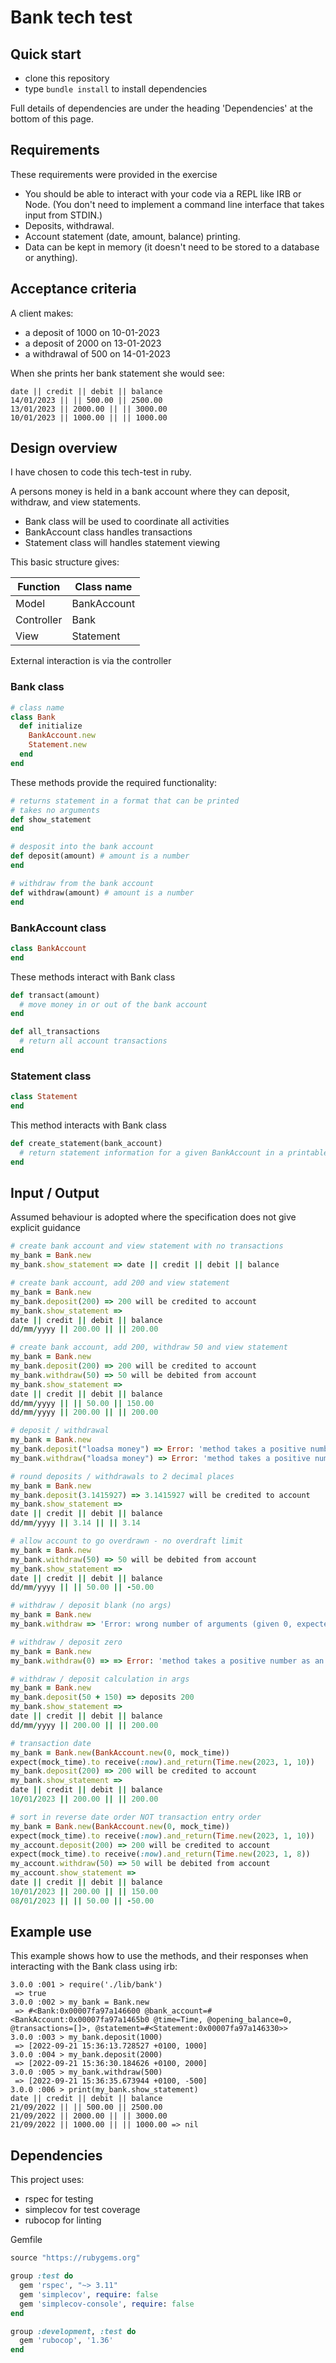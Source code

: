 # Bank tech test

## Quick start

* clone this repository
* type `bundle install` to install dependencies

Full details of dependencies are under the heading 'Dependencies' at the bottom of this page.

## Requirements

These requirements were provided in the exercise

* You should be able to interact with your code via a REPL like IRB or Node. (You don't need to implement a command line interface that takes input from STDIN.)
* Deposits, withdrawal.
* Account statement (date, amount, balance) printing.
* Data can be kept in memory (it doesn't need to be stored to a database or anything).

## Acceptance criteria

A client makes:
* a deposit of 1000 on 10-01-2023
* a deposit of 2000 on 13-01-2023
* a withdrawal of 500 on 14-01-2023

When she prints her bank statement she would see:

``` 
date || credit || debit || balance
14/01/2023 || || 500.00 || 2500.00
13/01/2023 || 2000.00 || || 3000.00
10/01/2023 || 1000.00 || || 1000.00
```

## Design overview

I have chosen to code this tech-test in ruby.

A persons money is held in a bank account where they can deposit, withdraw, and view statements.

* Bank class will be used to coordinate all activities 
* BankAccount class handles transactions
* Statement class will handles statement viewing

This basic structure gives:

| Function   | Class name  |
| ---------- | ----------- |
| Model      | BankAccount |
| Controller | Bank        |
| View       | Statement   |

External interaction is via the controller

### Bank class

```ruby
# class name
class Bank
  def initialize
    BankAccount.new
    Statement.new
  end
end
```

These methods provide the required functionality:

```ruby
# returns statement in a format that can be printed
# takes no arguments
def show_statement
end

# desposit into the bank account
def deposit(amount) # amount is a number
end

# withdraw from the bank account
def withdraw(amount) # amount is a number
end
```

### BankAccount class

```ruby
class BankAccount
end
```

These methods interact with Bank class

```ruby
def transact(amount)
  # move money in or out of the bank account
end

def all_transactions
  # return all account transactions
end
```

### Statement class

```ruby
class Statement
end
```

This method interacts with Bank class

```ruby
def create_statement(bank_account)
  # return statement information for a given BankAccount in a printable format
end
```

## Input / Output 

Assumed behaviour is adopted where the specification does not give explicit guidance

```ruby
# create bank account and view statement with no transactions
my_bank = Bank.new
my_bank.show_statement => date || credit || debit || balance

# create bank account, add 200 and view statement
my_bank = Bank.new
my_bank.deposit(200) => 200 will be credited to account
my_bank.show_statement =>
date || credit || debit || balance
dd/mm/yyyy || 200.00 || || 200.00

# create bank account, add 200, withdraw 50 and view statement
my_bank = Bank.new
my_bank.deposit(200) => 200 will be credited to account
my_bank.withdraw(50) => 50 will be debited from account
my_bank.show_statement =>
date || credit || debit || balance
dd/mm/yyyy || || 50.00 || 150.00
dd/mm/yyyy || 200.00 || || 200.00

# deposit / withdrawal
my_bank = Bank.new
my_bank.deposit("loadsa money") => Error: 'method takes a positive number as an argument'
my_bank.withdraw("loadsa money") => Error: 'method takes a positive number as an argument'

# round deposits / withdrawals to 2 decimal places
my_bank = Bank.new
my_bank.deposit(3.1415927) => 3.1415927 will be credited to account
my_bank.show_statement =>
date || credit || debit || balance
dd/mm/yyyy || 3.14 || || 3.14

# allow account to go overdrawn - no overdraft limit
my_bank = Bank.new
my_bank.withdraw(50) => 50 will be debited from account
my_bank.show_statement =>
date || credit || debit || balance
dd/mm/yyyy || || 50.00 || -50.00

# withdraw / deposit blank (no args)
my_bank = Bank.new
my_bank.withdraw => 'Error: wrong number of arguments (given 0, expected 1)'

# withdraw / deposit zero
my_bank = Bank.new
my_bank.withdraw(0) => => Error: 'method takes a positive number as an argument'

# withdraw / deposit calculation in args
my_bank = Bank.new
my_bank.deposit(50 + 150) => deposits 200
my_bank.show_statement =>
date || credit || debit || balance
dd/mm/yyyy || 200.00 || || 200.00

# transaction date
my_bank = Bank.new(BankAccount.new(0, mock_time))
expect(mock_time).to receive(:now).and_return(Time.new(2023, 1, 10))
my_bank.deposit(200) => 200 will be credited to account
my_bank.show_statement =>
date || credit || debit || balance
10/01/2023 || 200.00 || || 200.00

# sort in reverse date order NOT transaction entry order
my_bank = Bank.new(BankAccount.new(0, mock_time))
expect(mock_time).to receive(:now).and_return(Time.new(2023, 1, 10))
my_account.deposit(200) => 200 will be credited to account
expect(mock_time).to receive(:now).and_return(Time.new(2023, 1, 8))
my_account.withdraw(50) => 50 will be debited from account
my_account.show_statement =>
date || credit || debit || balance
10/01/2023 || 200.00 || || 150.00
08/01/2023 || || 50.00 || -50.00
```

## Example use

This example shows how to use the methods, and their responses when interacting with the Bank class using irb:

```irb
3.0.0 :001 > require('./lib/bank')
 => true 
3.0.0 :002 > my_bank = Bank.new
 => #<Bank:0x00007fa97a146600 @bank_account=#<BankAccount:0x00007fa97a1465b0 @time=Time, @opening_balance=0, @transactions=[]>, @statement=#<Statement:0x00007fa97a146330>> 
3.0.0 :003 > my_bank.deposit(1000)
 => [2022-09-21 15:36:13.728527 +0100, 1000] 
3.0.0 :004 > my_bank.deposit(2000)
 => [2022-09-21 15:36:30.184626 +0100, 2000] 
3.0.0 :005 > my_bank.withdraw(500)
 => [2022-09-21 15:36:35.673944 +0100, -500] 
3.0.0 :006 > print(my_bank.show_statement)
date || credit || debit || balance
21/09/2022 || || 500.00 || 2500.00
21/09/2022 || 2000.00 || || 3000.00
21/09/2022 || 1000.00 || || 1000.00 => nil
```

## Dependencies

This project uses:

* rspec for testing
* simplecov for test coverage
* rubocop for linting

Gemfile

```ruby
source "https://rubygems.org"

group :test do
  gem 'rspec', "~> 3.11"
  gem 'simplecov', require: false
  gem 'simplecov-console', require: false
end

group :development, :test do
  gem 'rubocop', '1.36'
end
```
